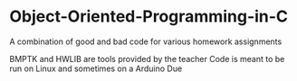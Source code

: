 # Object-Oriented-Programming-in-C
A combination of good and bad code for various homework assignments

BMPTK and HWLIB are tools provided by the teacher
Code is meant to be run on Linux and sometimes on a Arduino Due
